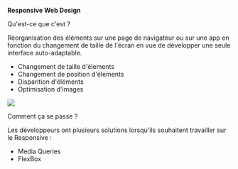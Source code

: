 **Responsive Web Design**

Qu'est-ce que c'est ? 

Réorganisation des éléments sur une page de navigateur ou sur une app en fonction du changement de taille de l'écran en vue de développer une seule interface auto-adaptable.

- Changement de taille d'élements
- Changement de position d'élements
- Disparition d'éléments
- Optimisation d'images

![](/recap-wild-S1/responsive.jpg) 

Comment ça se passe ?

Les développeurs ont plusieurs solutions lorsqu'ils souhaitent travailler sur le Responsive :

- Media Queries
- FlexBox
